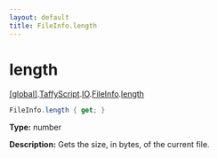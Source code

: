 ```yaml
---
layout: default
title: FileInfo.length
---
```


# length

[\[global\]]({{site.baseurl}}/docs/).[TaffyScript]({{site.baseurl}}/docs/TaffyScript/).[IO]({{site.baseurl}}/docs/TaffyScript/IO/).[FileInfo]({{site.baseurl}}/docs/TaffyScript/IO/FileInfo/).[length]({{site.baseurl}}/docs/TaffyScript/IO/FileInfo/length/)

```cs
FileInfo.length { get; }
```

**Type:** number

**Description:** Gets the size, in bytes, of the current file.
